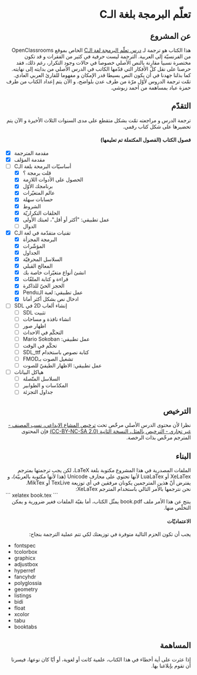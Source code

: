 # <div dir='rtl'>تعلّم البرمجة بلغة الـC</div>

## <div dir='rtl'>عن المشروع</div>

<div dir='rtl'>
هذا الكتاب هو ترجمة لـ
<a href='https://openclassrooms.com/courses/apprenez-a-programmer-en-c'>درس تعلّم البرمجة لغة الـC</a>
 الخاص بموقع OpenClassrooms من الفرنسيّة إلى العربية. الترجمة ليست حرفية في كثير من الفقرات و قد تكون مختصرة نسبيا مقارنة بالنص الأصلي خصوصا في حالات وجود التكرار، رغم ذلك، فقد حرصنا على نقل كلّ الأفكار التي قدّمها الكاتب في الدرس الأصلي من بدايته إلى نهايته. كما بذلنا جهدنا في أن يكون النص بسيطا قدر الإمكان و مفهوما للقارئ العربي العادي.
</div>

<div dir='rtl'>
تمّت ترجمة الدروس لأوّل مرّة من طرف عدن بلواضح، و الآن يتم إعداد الكتاب من طرف حمزة عباد بمساهمة من أحمد زبوشي.
</div>

## <div dir='rtl'>التقدّم</div>

<div dir='rtl'>
ترجمة الدرس و مراجعته تمّت بشكل متقطع على مدى السنوات الثلاث الأخيرة و الآن يتم تحضيرها على شكل كتاب رقمي.
</div>

#### <div dir='rtl'> فصول الكتاب (الفصول المكتملة تم تعليمها) </div>

- [x] <span dir='rtl'>مقدمة المترجمة</span>
- [x] <span dir='rtl'>مقدمة المؤلف</span>
- [ ] <span dir='rtl'>أساسيّات البرمحة بلغة الـC</span>
    - [x] <span dir='rtl'>قلت برمجة ؟</span>
    - [x] <span dir='rtl'>الحصول على الأدوات اللازمة</span>
    - [x] <span dir='rtl'>برنامجك الأوّل</span>
    - [x] <span dir='rtl'>عالم المتغيّرات</span>
    - [x] <span dir='rtl'>حسابات سهلة</span>
    - [x] <span dir='rtl'>الشروط</span>
    - [x] <span dir='rtl'>الحلقات التكراريّة</span>
    - [x] <span dir='rtl'>عمل تطبيقي: "أكثر أو أقل"، لعبتك الأولى</span>
    - [ ] <span dir='rtl'>الدوال</span>
- [x] <span dir='rtl'>تقنيات متقدّمة في لغة الـC</span>
    - [x] <span dir='rtl'>البرمجة المجزأة</span>
    - [x] <span dir='rtl'>المؤشّرات</span>
    - [x] <span dir='rtl'>الجداول</span>
    - [x] <span dir='rtl'>السلاسل المحرفيّة</span>
    - [x] <span dir='rtl'>المعالج القبلي</span>
    - [x] <span dir='rtl'>انشئ أنواع متغيّرات خاصة بك</span>
    - [x] <span dir='rtl'>قراءة و كتابة الملفّات</span>
    - [x] <span dir='rtl'>الحجز الحيّ للذاكرة</span>
    - [x] <span dir='rtl'>عمل تطبيقي: لعبة الـPendu</span>
    - [x] <span dir='rtl'>ادخال نص بشكل أكثر أمانا</span>
- [ ] <span dir='rtl'>إنشاء ألعاب 2D في SDL</span>
    - [ ] <span dir='rtl'>تثبيت SDL</span>
    - [ ] <span dir='rtl'>انشاء نافذة و مساحات</span>
    - [ ] <span dir='rtl'>اظهار صور</span>
    - [ ] <span dir='rtl'>التحكّم في الاحداث</span>
    - [ ] <span dir='rtl'>عمل تطبيقي: Mario Sokoban</span>
    - [ ] <span dir='rtl'>تحكّم في الوقت</span>
    - [ ] <span dir='rtl'>كتابة نصوص باستخدام SDL_ttf</span>
    - [ ] <span dir='rtl'>تشغيل الصوت بـFMOD</span>
    - [ ] <span dir='rtl'>عمل تطبيقي: الاظهار الطيفيّ للصوت</span>
- [ ] <span dir='rtl'>هياكل البيانات</span>
    - [ ] <span dir='rtl'>السلاسل المتّصلة</span>
    - [ ] <span dir='rtl'>المكدّسات و الطوابير</span>
    - [ ] <span dir='rtl'>جداول التجزئة</span>

## <div dir='rtl'>الترخيص</div>

<div dir='rtl'>
نظرا لأن محتوى الدرس الأصلي مرخّص تحت
<a href='https://creativecommons.org/licenses/by-nc-sa/2.0/'>ترخيص المشاع الإبداعي، نسب المصنف - غير تجاري - الترخيص بالمثل، النسخة الثانية (CC-BY-NC-SA 2.0)</a>
 فإن المحتوى المترجم مرخّص بذات الرخصة.
</div>

## <div dir='rtl'>البناء</div>

<div dir='rtl'>
الملفات المصدرية في هذا المشروع مكتوبة بلغة LaTeX، لكن يجب ترجمتها بمترجم XeLaTex أو LuaLaTex لأنها تحتوي على محارف Unicode (هذا لأنها مكتوبة بالعربيّة)، و يفترض أنّ هذين المترجمين يكونان مرفقين في أي توزيعة TexLive أو MikTex.
<br>
نحن نترجمها بالأمر التالي باستخدام المترجم XeLaTex:
</div>
```
xelatex book.tex
```
<div dir='rtl'>
ينتج عن هذا الأمر ملف book.pdf يمثّل الكتاب، أما بقيّة الملفات فغير ضرورية و يمكن التخلّص منها.
</div>

#### <div dir='rtl'>الاعتماديّات</div>

<div dir='rtl'>يجب أن تكون الحزم التالية متوفرة في توزيعتك لكي تتم عملية الترجمة بنجاح:</div>

* fontspec
* tcolorbox
* graphicx
* adjustbox
* hyperref
* fancyhdr
* polyglossia
* geometry
* listings
* bidi
* float
* xcolor
* tabu
* booktabs

## <div dir='rtl'>المساهمة</div>

<div dir='rtl'>
إذا عثرت على أية أخطاء في هذا الكتاب، علمية كانت أو لغوية، أو أيّا كان نوعها، فيسرنا أن تقوم بإبلاغنا بها.
</div>

